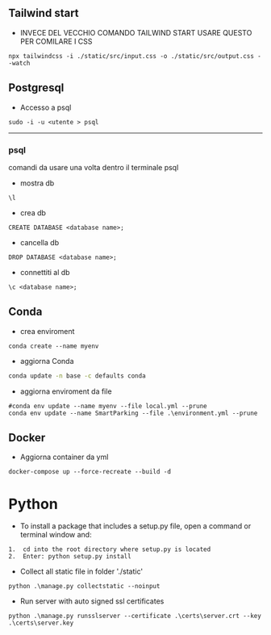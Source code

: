 ## Tailwind start
- INVECE DEL VECCHIO COMANDO TAILWIND START USARE QUESTO PER COMILARE I CSS
```
npx tailwindcss -i ./static/src/input.css -o ./static/src/output.css --watch
```

## Postgresql

- Accesso a psql 
```
sudo -i -u <utente > psql
```
---
### psql
comandi da usare una volta dentro il terminale psql

- mostra db
```
\l
```

- crea db
```
CREATE DATABASE <database name>;
```
- cancella db 
```
DROP DATABASE <database name>;
```
- connettiti al  db 
```
\c <database name>;
```

## Conda
- crea enviroment
```
conda create --name myenv
```

- aggiorna Conda
```bash
conda update -n base -c defaults conda
```

- aggiorna enviroment da file
```
#conda env update --name myenv --file local.yml --prune
conda env update --name SmartParking --file .\environment.yml --prune
```

## Docker
- Aggiorna container da yml
```
docker-compose up --force-recreate --build -d
```

# Python 
- To install a package that includes a setup.py file, open a command or terminal window and: 

```
1.  cd into the root directory where setup.py is located 
2.  Enter: python setup.py install
```

- Collect all static file in folder './static'

```
python .\manage.py collectstatic --noinput  
```

- Run server with auto signed ssl certificates

```
python .\manage.py runsslserver --certificate .\certs\server.crt --key .\certs\server.key
```